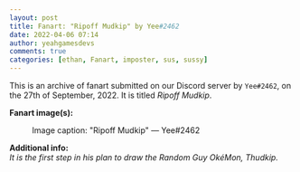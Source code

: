 ```yaml
---
layout: post
title: Fanart: "Ripoff Mudkip" by Yee#2462
date: 2022-04-06 07:14
author: yeahgamesdevs
comments: true
categories: [ethan, Fanart, imposter, sus, sussy]
---
```

<!-- wp:paragraph -->
<p>This is an archive of fanart submitted on our Discord server by <code>Yee#2462</code>, on the 27th of September, 2022. It is titled <em>Ripoff Mudkip</em>.</p>
<!-- /wp:paragraph -->

<!-- wp:paragraph -->
<p><strong>Fanart image(s):</strong></p>
<!-- /wp:paragraph -->

<!-- wp:image {"sizeSlug":"large","linkDestination":"none"} -->
<figure class="wp-block-image size-large"><img src="https://media.discordapp.net/attachments/892177662230016060/892193404258234418/unknown.png?width=300&amp;height=256" alt="" /><figcaption>Image caption: "Ripoff Mudkip" — Yee#2462</figcaption></figure>
<!-- /wp:image -->

<!-- wp:paragraph -->
<p><strong>Additional info:</strong><br><em>It is the first step in his plan to draw the Random Guy OkéMon, Thudkip.</em></p>
<!-- /wp:paragraph -->
